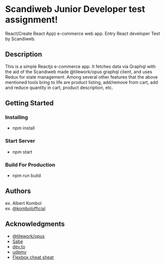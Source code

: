 # Scandiweb Junior Developer test assignment!

React(Create React App) e-commerce web app. Entry React developer Test by Scandiweb.

## Description

This is a simple Reactjs e-commerce app. It fetches data via Graphql with the aid of the Scandiweb made @tilework/opus graphql client, and uses Redux for state management. Among several other features that the above mentioned tools bring to life are product listing, add/remove from cart, add and reduce quantity in cart, product description, etc.

## Getting Started

### Installing

* npm install

### Start Server

* npm start

### Build For Production

* npm run build

## Authors

ex. Albert Kombol  
ex. [@kombolofficial](https://twitter.com/kombolofficial)


## Acknowledgments

* [@tilework/opus](https://www.npmjs.com/package/@tilework/opus)
* [Sabe](https://sabe.io/tutorials/how-to-create-modal-popup-box)
* [dev.to](https://dev.to/code_mystery/image-slider-using-html-css-and-javascript-5dfn)
* [udemy](https://www.udemy.com/course/complete-react-developer-zero-to-mastery/learn/lecture/15189776#overview)
* [Flexbox cheat sheat](https://css-tricks.com/flexbox-cheat-sheet/)